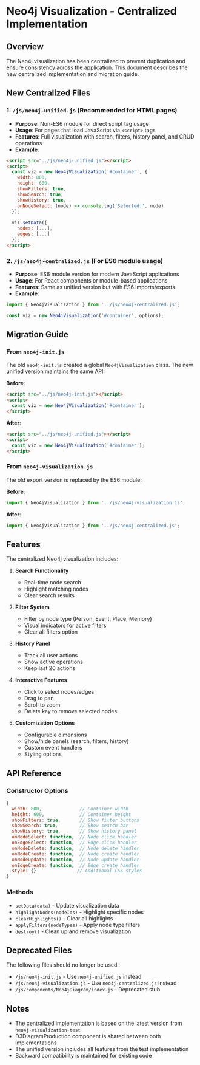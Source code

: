 # Neo4j Visualization - Centralized Implementation

## Overview

The Neo4j visualization has been centralized to prevent duplication and ensure consistency across the application. This document describes the new centralized implementation and migration guide.

## New Centralized Files

### 1. `/js/neo4j-unified.js` (Recommended for HTML pages)
- **Purpose**: Non-ES6 module for direct script tag usage
- **Usage**: For pages that load JavaScript via `<script>` tags
- **Features**: Full visualization with search, filters, history panel, and CRUD operations
- **Example**:
```html
<script src="../js/neo4j-unified.js"></script>
<script>
  const viz = new Neo4jVisualization('#container', {
    width: 800,
    height: 600,
    showFilters: true,
    showSearch: true,
    showHistory: true,
    onNodeSelect: (node) => console.log('Selected:', node)
  });
  
  viz.setData({
    nodes: [...],
    edges: [...]
  });
</script>
```

### 2. `/js/neo4j-centralized.js` (For ES6 module usage)
- **Purpose**: ES6 module version for modern JavaScript applications
- **Usage**: For React components or module-based applications
- **Features**: Same as unified version but with ES6 imports/exports
- **Example**:
```javascript
import { Neo4jVisualization } from '../js/neo4j-centralized.js';

const viz = new Neo4jVisualization('#container', options);
```

## Migration Guide

### From `neo4j-init.js`
The old `neo4j-init.js` created a global `Neo4jVisualization` class. The new unified version maintains the same API:

**Before**:
```html
<script src="../js/neo4j-init.js"></script>
<script>
  const viz = new Neo4jVisualization('#container');
</script>
```

**After**:
```html
<script src="../js/neo4j-unified.js"></script>
<script>
  const viz = new Neo4jVisualization('#container');
</script>
```

### From `neo4j-visualization.js`
The old export version is replaced by the ES6 module:

**Before**:
```javascript
import { Neo4jVisualization } from '../js/neo4j-visualization.js';
```

**After**:
```javascript
import { Neo4jVisualization } from '../js/neo4j-centralized.js';
```

## Features

The centralized Neo4j visualization includes:

1. **Search Functionality**
   - Real-time node search
   - Highlight matching nodes
   - Clear search results

2. **Filter System**
   - Filter by node type (Person, Event, Place, Memory)
   - Visual indicators for active filters
   - Clear all filters option

3. **History Panel**
   - Track all user actions
   - Show active operations
   - Keep last 20 actions

4. **Interactive Features**
   - Click to select nodes/edges
   - Drag to pan
   - Scroll to zoom
   - Delete key to remove selected nodes

5. **Customization Options**
   - Configurable dimensions
   - Show/hide panels (search, filters, history)
   - Custom event handlers
   - Styling options

## API Reference

### Constructor Options
```javascript
{
  width: 800,              // Container width
  height: 600,             // Container height
  showFilters: true,       // Show filter buttons
  showSearch: true,        // Show search bar
  showHistory: true,       // Show history panel
  onNodeSelect: function,  // Node click handler
  onEdgeSelect: function,  // Edge click handler
  onNodeDelete: function,  // Node delete handler
  onNodeCreate: function,  // Node create handler
  onNodeUpdate: function,  // Node update handler
  onEdgeCreate: function,  // Edge create handler
  style: {}               // Additional CSS styles
}
```

### Methods
- `setData(data)` - Update visualization data
- `highlightNodes(nodeIds)` - Highlight specific nodes
- `clearHighlights()` - Clear all highlights
- `applyFilters(nodeTypes)` - Apply node type filters
- `destroy()` - Clean up and remove visualization

## Deprecated Files

The following files should no longer be used:
- `/js/neo4j-init.js` - Use `neo4j-unified.js` instead
- `/js/neo4j-visualization.js` - Use `neo4j-centralized.js` instead
- `/js/components/Neo4jDiagram/index.js` - Deprecated stub

## Notes

- The centralized implementation is based on the latest version from `neo4j-visualization-test`
- D3DiagramProduction component is shared between both implementations
- The unified version includes all features from the test implementation
- Backward compatibility is maintained for existing code